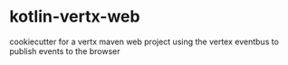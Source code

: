 # kotlin-vertx-web
cookiecutter for a vertx maven web project using the vertex eventbus to publish events to the browser 
